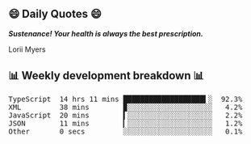 ## 😄 Daily Quotes 😄

_**Sustenance! Your health is always the best prescription.**_

Lorii Myers



## 📊 Weekly development breakdown 📊

<pre>TypeScript  14 hrs 11 mins ███████████████████▍░  92.3%
XML         38 mins        ▉░░░░░░░░░░░░░░░░░░░░   4.2%
JavaScript  20 mins        ▍░░░░░░░░░░░░░░░░░░░░   2.2%
JSON        11 mins        ▎░░░░░░░░░░░░░░░░░░░░   1.2%
Other       0 secs         ░░░░░░░░░░░░░░░░░░░░░   0.1%</pre>